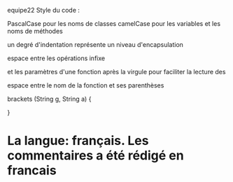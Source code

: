 equipe22
Style du code :

PascalCase pour les noms de classes
camelCase pour les variables et les noms de méthodes

un degré d'indentation représente un niveau d'encapsulation

espace entre les opérations infixe

et les paramètres d'une fonction après la virgule pour faciliter la lecture des 

espace entre le nom de la fonction et ses parenthèses

brackets (String g, String a) {

}

La langue: français.
Les commentaires a été rédigé en francais 
========
